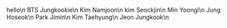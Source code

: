 hello\n
BTS Jungkookie\n 
Kim Namjoon\n
kim Seockjin\n
Min Yoongi\n
Jung Hoseok\n
Park Jimin\n
Kim Taehyung\n
Jeon Jungkook\n

